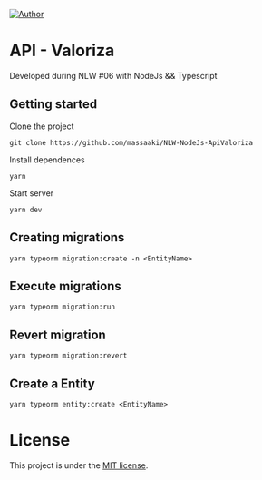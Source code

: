 [![Author](https://img.shields.io/badge/Author-massaaki-blue)](https://github.com/massaaki/)
# API - Valoriza
Developed during NLW #06 with NodeJs && Typescript

## Getting started

Clone the project
```
git clone https://github.com/massaaki/NLW-NodeJs-ApiValoriza
```

Install dependences
```
yarn
```

Start server
```
yarn dev
```

## Creating migrations
```
yarn typeorm migration:create -n <EntityName> 
```
## Execute migrations
```
yarn typeorm migration:run  
```
## Revert migration
```
yarn typeorm migration:revert
```

## Create a Entity
```
yarn typeorm entity:create <EntityName>
```


# License
This project is under the [MIT license](https://opensource.org/licenses/MIT).
